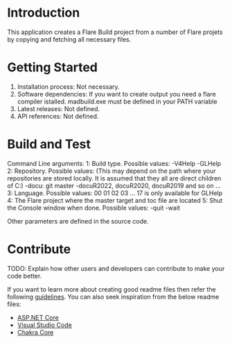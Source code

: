 # Introduction 
This application creates a Flare Build project from a number of Flare projets by copying and fetching all necessary files.

# Getting Started
1.	Installation process: Not necessary.
2.	Software dependencies: If you want to create output you need a flare compiler istalled.
	madbuild.exe must be defined in your PATH variable
3.	Latest releases: Not defined.
4.	API references: Not defined.

# Build and Test
Command Line arguments:
1: Build type. Possible values:
-V4Help
-GLHelp
2: Repository. Possible values:
(This may depend on the path where your repositories are stored locally. It is assumed that they all are direct children of C:\)
-docu: git master
-docuR2022, docuR2020, docuR2019 and so on ...
3: Language. Possible values: 00 01 02 03 ... 17 is only available for GLHelp
4: The Flare project where the master target and toc file are located
5: Shut the Console window when done. Possible values:
-quit
-wait

Other parameters are defined in the source code.

# Contribute
TODO: Explain how other users and developers can contribute to make your code better. 

If you want to learn more about creating good readme files then refer the following [guidelines](https://docs.microsoft.com/en-us/azure/devops/repos/git/create-a-readme?view=azure-devops). You can also seek inspiration from the below readme files:
- [ASP.NET Core](https://github.com/aspnet/Home)
- [Visual Studio Code](https://github.com/Microsoft/vscode)
- [Chakra Core](https://github.com/Microsoft/ChakraCore)
